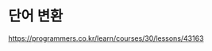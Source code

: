 단어 변환
====================================

https://programmers.co.kr/learn/courses/30/lessons/43163